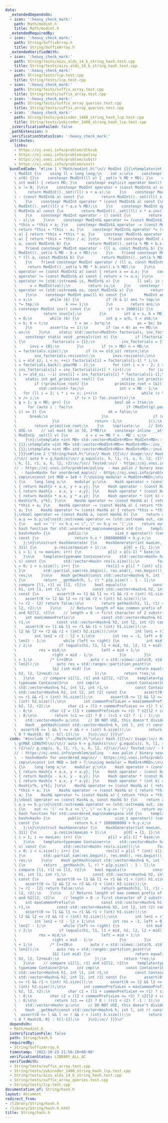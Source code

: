 ```yaml
---
data:
  _extendedDependsOn:
  - icon: ':heavy_check_mark:'
    path: Math/modint.h
    title: Math/modint.h
  _extendedRequiredBy:
  - icon: ':heavy_check_mark:'
    path: String/SuffixArray.h
    title: String/SuffixArray.h
  _extendedVerifiedWith:
  - icon: ':heavy_check_mark:'
    path: String/tests/aizu_alds_14_b_string_hash.test.cpp
    title: String/tests/aizu_alds_14_b_string_hash.test.cpp
  - icon: ':heavy_check_mark:'
    path: String/tests/lcp.test.cpp
    title: String/tests/lcp.test.cpp
  - icon: ':heavy_check_mark:'
    path: String/tests/suffix_array.test.cpp
    title: String/tests/suffix_array.test.cpp
  - icon: ':heavy_check_mark:'
    path: String/tests/suffix_array_queries.test.cpp
    title: String/tests/suffix_array_queries.test.cpp
  - icon: ':heavy_check_mark:'
    path: String/tests/yukicoder_1408_string_hash_lcp.test.cpp
    title: String/tests/yukicoder_1408_string_hash_lcp.test.cpp
  _isVerificationFailed: false
  _pathExtension: h
  _verificationStatusIcon: ':heavy_check_mark:'
  attributes:
    links:
    - https://oj.vnoi.info/problem/dtksub
    - https://oj.vnoi.info/problem/paliny
    - https://oj.vnoi.info/problem/substr
    - https://oj.vnoi.info/problem/vostr
  bundledCode: "#line 1 \"Math/modint.h\"\n// ModInt {{{\ntemplate<int MD> struct\
    \ ModInt {\n    using ll = long long;\n    int x;\n\n    constexpr ModInt() :\
    \ x(0) {}\n    constexpr ModInt(ll v) { _set(v % MD + MD); }\n    constexpr static\
    \ int mod() { return MD; }\n    constexpr explicit operator bool() const { return\
    \ x != 0; }\n\n    constexpr ModInt operator + (const ModInt& a) const {\n   \
    \     return ModInt()._set((ll) x + a.x);\n    }\n    constexpr ModInt operator\
    \ - (const ModInt& a) const {\n        return ModInt()._set((ll) x - a.x + MD);\n\
    \    }\n    constexpr ModInt operator * (const ModInt& a) const {\n        return\
    \ ModInt()._set((ll) x * a.x % MD);\n    }\n    constexpr ModInt operator / (const\
    \ ModInt& a) const {\n        return ModInt()._set((ll) x * a.inv().x % MD);\n\
    \    }\n    constexpr ModInt operator - () const {\n        return ModInt()._set(MD\
    \ - x);\n    }\n\n    constexpr ModInt& operator += (const ModInt& a) { return\
    \ *this = *this + a; }\n    constexpr ModInt& operator -= (const ModInt& a) {\
    \ return *this = *this - a; }\n    constexpr ModInt& operator *= (const ModInt&\
    \ a) { return *this = *this * a; }\n    constexpr ModInt& operator /= (const ModInt&\
    \ a) { return *this = *this / a; }\n\n    friend constexpr ModInt operator + (ll\
    \ a, const ModInt& b) {\n        return ModInt()._set(a % MD + b.x);\n    }\n\
    \    friend constexpr ModInt operator - (ll a, const ModInt& b) {\n        return\
    \ ModInt()._set(a % MD - b.x + MD);\n    }\n    friend constexpr ModInt operator\
    \ * (ll a, const ModInt& b) {\n        return ModInt()._set(a % MD * b.x % MD);\n\
    \    }\n    friend constexpr ModInt operator / (ll a, const ModInt& b) {\n   \
    \     return ModInt()._set(a % MD * b.inv().x % MD);\n    }\n\n    constexpr bool\
    \ operator == (const ModInt& a) const { return x == a.x; }\n    constexpr bool\
    \ operator != (const ModInt& a) const { return x != a.x; }\n\n    friend std::istream&\
    \ operator >> (std::istream& is, ModInt& x) {\n        ll val; is >> val;\n  \
    \      x = ModInt(val);\n        return is;\n    }\n    constexpr friend std::ostream&\
    \ operator << (std::ostream& os, const ModInt& x) {\n        return os << x.x;\n\
    \    }\n\n    constexpr ModInt pow(ll k) const {\n        ModInt ans = 1, tmp\
    \ = x;\n        while (k) {\n            if (k & 1) ans *= tmp;\n            tmp\
    \ *= tmp;\n            k >>= 1;\n        }\n        return ans;\n    }\n\n   \
    \ constexpr ModInt inv() const {\n        if (x < 1000111) {\n            _precalc(1000111);\n\
    \            return invs[x];\n        }\n        int a = x, b = MD, ax = 1, bx\
    \ = 0;\n        while (b) {\n            int q = a/b, t = a%b;\n            a\
    \ = b; b = t;\n            t = ax - bx*q;\n            ax = bx; bx = t;\n    \
    \    }\n        assert(a == 1);\n        if (ax < 0) ax += MD;\n        return\
    \ ax;\n    }\n\n    static std::vector<ModInt> factorials, inv_factorials, invs;\n\
    \    constexpr static void _precalc(int n) {\n        if (factorials.empty())\
    \ {\n            factorials = {1};\n            inv_factorials = {1};\n      \
    \      invs = {0};\n        }\n        if (n > MD) n = MD;\n        int old_sz\
    \ = factorials.size();\n        if (n <= old_sz) return;\n\n        factorials.resize(n);\n\
    \        inv_factorials.resize(n);\n        invs.resize(n);\n\n        for (int\
    \ i = old_sz; i < n; ++i) factorials[i] = factorials[i-1] * i;\n        inv_factorials[n-1]\
    \ = factorials.back().pow(MD - 2);\n        for (int i = n - 2; i >= old_sz; --i)\
    \ inv_factorials[i] = inv_factorials[i+1] * (i+1);\n        for (int i = n-1;\
    \ i >= old_sz; --i) invs[i] = inv_factorials[i] * factorials[i-1];\n    }\n\n\
    \    static int get_primitive_root() {\n        static int primitive_root = 0;\n\
    \        if (!primitive_root) {\n            primitive_root = [&]() {\n      \
    \          std::set<int> fac;\n                int v = MD - 1;\n             \
    \   for (ll i = 2; i * i <= v; i++)\n                    while (v % i == 0) fac.insert(i),\
    \ v /= i;\n                if (v > 1) fac.insert(v);\n                for (int\
    \ g = 1; g < MD; g++) {\n                    bool ok = true;\n               \
    \     for (auto i : fac)\n                        if (ModInt(g).pow((MD - 1) /\
    \ i) == 1) {\n                            ok = false;\n                      \
    \      break;\n                        }\n                    if (ok) return g;\n\
    \                }\n                return -1;\n            }();\n        }\n\
    \        return primitive_root;\n    }\n    \nprivate:\n    // Internal, DO NOT\
    \ USE.\n    // val must be in [0, 2*MD)\n    constexpr inline __attribute__((always_inline))\
    \ ModInt& _set(ll v) {\n        x = v >= MD ? v - MD : v;\n        return *this;\n\
    \    }\n};\ntemplate <int MD> std::vector<ModInt<MD>> ModInt<MD>::factorials =\
    \ {1};\ntemplate <int MD> std::vector<ModInt<MD>> ModInt<MD>::inv_factorials =\
    \ {1};\ntemplate <int MD> std::vector<ModInt<MD>> ModInt<MD>::invs = {0};\n//\
    \ }}}\n#line 2 \"String/hash.h\"\n\n// Hash {{{\n// Usage:\n// HashGenerator g(MAX_LENGTH)\n\
    //\n// auto h = g.hash(s)\n// g.equals(s, h, l1, r1, s, h, l2, r2)\n// g.cmp(s,\
    \ h, l1, r1, s, h, l2, r2)\n//\n// Tested:\n// - https://oj.vnoi.info/problem/substr\n\
    // - https://oj.vnoi.info/problem/paliny  - max palin / binary search\n// - https://oj.vnoi.info/problem/dtksub\
    \  - hash<Hash> for unordered_map\n// - https://oj.vnoi.info/problem/vostr   -\
    \ cmp\n\nconst int MOD = 1e9 + 7;\nusing modular = ModInt<MOD>;\n\nstruct Hash\
    \ {\n    long long x;\n    modular y;\n\n    Hash operator + (const Hash& a) const\
    \ { return Hash{x + a.x, y + a.y}; }\n    Hash operator - (const Hash& a) const\
    \ { return Hash{x - a.x, y - a.y}; }\n    Hash operator * (const Hash& a) const\
    \ { return Hash{x * a.x, y * a.y}; }\n    Hash operator * (int k) const { return\
    \ Hash{x*k, y*k}; }\n\n    Hash& operator += (const Hash& a) { return *this =\
    \ *this + a; }\n    Hash& operator -= (const Hash& a) { return *this = *this -\
    \ a; }\n    Hash& operator *= (const Hash& a) { return *this = *this * a; }\n\
    };\nbool operator == (const Hash& a, const Hash& b) {\n    return a.x == b.x &&\
    \ a.y == b.y;\n}\nstd::ostream& operator << (std::ostream& out, const Hash& h)\
    \ {\n    out << '(' << h.x << \", \" << h.y << ')';\n    return out;\n}\n\n//\
    \ hash function for std::unordered_map\nnamespace std {\n    template<>\n    struct\
    \ hash<Hash> {\n        public:\n            size_t operator() (const Hash& h)\
    \ const {\n                return h.x * 1000000009 + h.y.x;\n            }\n \
    \   };\n}\n\nstruct HashGenerator {\n    HashGenerator(int maxLen, int base =\
    \ 311) {\n        p.resize(maxLen + 1);\n        p[0] = {1, 1};\n        for (int\
    \ i = 1; i <= maxLen; i++) {\n            p[i] = p[i-1] * base;\n        }\n \
    \   }\n\n    template<typename Container>\n    std::vector<Hash> hash(const Container&\
    \ s) const {\n        std::vector<Hash> res(s.size());\n        for (size_t i\
    \ = 0; i < s.size(); i++) {\n            res[i] = p[i] * (int) s[i];\n       \
    \ }\n        std::partial_sum(res.begin(), res.end(), res.begin());\n        return\
    \ res;\n    }\n\n    Hash getHash(const std::vector<Hash>& h, int l, int r) const\
    \ {\n        return __getHash(h, l, r) * p[p.size() - 1 - l];\n    }\n\n    //\
    \ compare [l1, r1] vs [l2, r2]\n    bool equals(\n            const std::vector<Hash>&\
    \ h1, int l1, int r1,\n            const std::vector<Hash>& h2, int l2, int r2)\
    \ const {\n        assert(0 <= l1 && l1 <= r1 && r1 < (int) h1.size());\n    \
    \    assert(0 <= l2 && l2 <= r2 && r2 < (int) h2.size());\n        if (r1 - l1\
    \ != r2 - l2) return false;\n\n        return getHash(h1, l1, r1) == getHash(h2,\
    \ l2, r2);\n    }\n\n    // Returns length of max common prefix of h1[l1, r1]\
    \ and h2[l2, r2]\n    // length = 0 -> first character of 2 substrings are different.\n\
    \    int maxCommonPrefix(\n            const std::vector<Hash>& h1, int l1, int\
    \ r1,\n            const std::vector<Hash>& h2, int l2, int r2) const {\n    \
    \    assert(0 <= l1 && l1 <= r1 && r1 < (int) h1.size());\n        assert(0 <=\
    \ l2 && l2 <= r2 && r2 < (int) h2.size());\n\n        int len1 = r1 - l1 + 1;\n\
    \        int len2 = r2 - l2 + 1;\n\n        int res = -1, left = 0, right = std::min(len1,\
    \ len2) - 1;\n        while (left <= right) {\n            int mid = (left + right)\
    \ / 2;\n            if (equals(h1, l1, l1 + mid, h2, l2, l2 + mid)) {\n      \
    \          res = mid;\n                left = mid + 1;\n            } else {\n\
    \                right = mid - 1;\n            }\n        }\n        return res\
    \ + 1;\n        /* C++20\n        auto r = std::views::iota(0, std::min(len1,\
    \ len2));\n        auto res = std::ranges::partition_point(\n                r,\n\
    \                [&] (int mid) {\n                    return equals(h1, l1, l1+mid,\
    \ h2, l2, l2+mid);\n                });\n        return *res;\n         */\n \
    \   }\n\n    // compare s1[l1, r1] and s2[l2, r2]\n    template<typename Container1,\
    \ typename Container2>\n    int cmp(\n            const Container1& s1, const\
    \ std::vector<Hash>& h1, int l1, int r1,\n            const Container2& s2, const\
    \ std::vector<Hash>& h2, int l2, int r2) const {\n        assert(0 <= l1 && l1\
    \ <= r1 && r1 < (int) h1.size());\n        assert(0 <= l2 && l2 <= r2 && r2 <\
    \ (int) h2.size());\n\n        int commonPrefixLen = maxCommonPrefix(h1, l1, r1,\
    \ h2, l2, r2);\n        char c1 = (l1 + commonPrefixLen <= r1) ? s1[l1 + commonPrefixLen]\
    \ : 0;\n        char c2 = (l2 + commonPrefixLen <= r2) ? s2[l2 + commonPrefixLen]\
    \ : 0;\n\n        return (c1 == c2) ? 0 : ((c1 < c2) ? -1 : 1);\n    }\n\nprivate:\n\
    \    std::vector<Hash> p;\n\n    // DO NOT USE, this doesn't divide by p[l]\n\
    \    Hash __getHash(const std::vector<Hash>& h, int l, int r) const {\n      \
    \  assert(0 <= l && l <= r && r < (int) h.size());\n        return h[r] - (l ==\
    \ 0 ? Hash{0, 0} : h[l-1]);\n    }\n};\n// }}}\n"
  code: "#include \"../Math/modint.h\"\n\n// Hash {{{\n// Usage:\n// HashGenerator\
    \ g(MAX_LENGTH)\n//\n// auto h = g.hash(s)\n// g.equals(s, h, l1, r1, s, h, l2,\
    \ r2)\n// g.cmp(s, h, l1, r1, s, h, l2, r2)\n//\n// Tested:\n// - https://oj.vnoi.info/problem/substr\n\
    // - https://oj.vnoi.info/problem/paliny  - max palin / binary search\n// - https://oj.vnoi.info/problem/dtksub\
    \  - hash<Hash> for unordered_map\n// - https://oj.vnoi.info/problem/vostr   -\
    \ cmp\n\nconst int MOD = 1e9 + 7;\nusing modular = ModInt<MOD>;\n\nstruct Hash\
    \ {\n    long long x;\n    modular y;\n\n    Hash operator + (const Hash& a) const\
    \ { return Hash{x + a.x, y + a.y}; }\n    Hash operator - (const Hash& a) const\
    \ { return Hash{x - a.x, y - a.y}; }\n    Hash operator * (const Hash& a) const\
    \ { return Hash{x * a.x, y * a.y}; }\n    Hash operator * (int k) const { return\
    \ Hash{x*k, y*k}; }\n\n    Hash& operator += (const Hash& a) { return *this =\
    \ *this + a; }\n    Hash& operator -= (const Hash& a) { return *this = *this -\
    \ a; }\n    Hash& operator *= (const Hash& a) { return *this = *this * a; }\n\
    };\nbool operator == (const Hash& a, const Hash& b) {\n    return a.x == b.x &&\
    \ a.y == b.y;\n}\nstd::ostream& operator << (std::ostream& out, const Hash& h)\
    \ {\n    out << '(' << h.x << \", \" << h.y << ')';\n    return out;\n}\n\n//\
    \ hash function for std::unordered_map\nnamespace std {\n    template<>\n    struct\
    \ hash<Hash> {\n        public:\n            size_t operator() (const Hash& h)\
    \ const {\n                return h.x * 1000000009 + h.y.x;\n            }\n \
    \   };\n}\n\nstruct HashGenerator {\n    HashGenerator(int maxLen, int base =\
    \ 311) {\n        p.resize(maxLen + 1);\n        p[0] = {1, 1};\n        for (int\
    \ i = 1; i <= maxLen; i++) {\n            p[i] = p[i-1] * base;\n        }\n \
    \   }\n\n    template<typename Container>\n    std::vector<Hash> hash(const Container&\
    \ s) const {\n        std::vector<Hash> res(s.size());\n        for (size_t i\
    \ = 0; i < s.size(); i++) {\n            res[i] = p[i] * (int) s[i];\n       \
    \ }\n        std::partial_sum(res.begin(), res.end(), res.begin());\n        return\
    \ res;\n    }\n\n    Hash getHash(const std::vector<Hash>& h, int l, int r) const\
    \ {\n        return __getHash(h, l, r) * p[p.size() - 1 - l];\n    }\n\n    //\
    \ compare [l1, r1] vs [l2, r2]\n    bool equals(\n            const std::vector<Hash>&\
    \ h1, int l1, int r1,\n            const std::vector<Hash>& h2, int l2, int r2)\
    \ const {\n        assert(0 <= l1 && l1 <= r1 && r1 < (int) h1.size());\n    \
    \    assert(0 <= l2 && l2 <= r2 && r2 < (int) h2.size());\n        if (r1 - l1\
    \ != r2 - l2) return false;\n\n        return getHash(h1, l1, r1) == getHash(h2,\
    \ l2, r2);\n    }\n\n    // Returns length of max common prefix of h1[l1, r1]\
    \ and h2[l2, r2]\n    // length = 0 -> first character of 2 substrings are different.\n\
    \    int maxCommonPrefix(\n            const std::vector<Hash>& h1, int l1, int\
    \ r1,\n            const std::vector<Hash>& h2, int l2, int r2) const {\n    \
    \    assert(0 <= l1 && l1 <= r1 && r1 < (int) h1.size());\n        assert(0 <=\
    \ l2 && l2 <= r2 && r2 < (int) h2.size());\n\n        int len1 = r1 - l1 + 1;\n\
    \        int len2 = r2 - l2 + 1;\n\n        int res = -1, left = 0, right = std::min(len1,\
    \ len2) - 1;\n        while (left <= right) {\n            int mid = (left + right)\
    \ / 2;\n            if (equals(h1, l1, l1 + mid, h2, l2, l2 + mid)) {\n      \
    \          res = mid;\n                left = mid + 1;\n            } else {\n\
    \                right = mid - 1;\n            }\n        }\n        return res\
    \ + 1;\n        /* C++20\n        auto r = std::views::iota(0, std::min(len1,\
    \ len2));\n        auto res = std::ranges::partition_point(\n                r,\n\
    \                [&] (int mid) {\n                    return equals(h1, l1, l1+mid,\
    \ h2, l2, l2+mid);\n                });\n        return *res;\n         */\n \
    \   }\n\n    // compare s1[l1, r1] and s2[l2, r2]\n    template<typename Container1,\
    \ typename Container2>\n    int cmp(\n            const Container1& s1, const\
    \ std::vector<Hash>& h1, int l1, int r1,\n            const Container2& s2, const\
    \ std::vector<Hash>& h2, int l2, int r2) const {\n        assert(0 <= l1 && l1\
    \ <= r1 && r1 < (int) h1.size());\n        assert(0 <= l2 && l2 <= r2 && r2 <\
    \ (int) h2.size());\n\n        int commonPrefixLen = maxCommonPrefix(h1, l1, r1,\
    \ h2, l2, r2);\n        char c1 = (l1 + commonPrefixLen <= r1) ? s1[l1 + commonPrefixLen]\
    \ : 0;\n        char c2 = (l2 + commonPrefixLen <= r2) ? s2[l2 + commonPrefixLen]\
    \ : 0;\n\n        return (c1 == c2) ? 0 : ((c1 < c2) ? -1 : 1);\n    }\n\nprivate:\n\
    \    std::vector<Hash> p;\n\n    // DO NOT USE, this doesn't divide by p[l]\n\
    \    Hash __getHash(const std::vector<Hash>& h, int l, int r) const {\n      \
    \  assert(0 <= l && l <= r && r < (int) h.size());\n        return h[r] - (l ==\
    \ 0 ? Hash{0, 0} : h[l-1]);\n    }\n};\n// }}}\n"
  dependsOn:
  - Math/modint.h
  isVerificationFile: false
  path: String/hash.h
  requiredBy:
  - String/SuffixArray.h
  timestamp: '2022-10-23 21:56:10+08:00'
  verificationStatus: LIBRARY_ALL_AC
  verifiedWith:
  - String/tests/suffix_array.test.cpp
  - String/tests/yukicoder_1408_string_hash_lcp.test.cpp
  - String/tests/aizu_alds_14_b_string_hash.test.cpp
  - String/tests/suffix_array_queries.test.cpp
  - String/tests/lcp.test.cpp
documentation_of: String/hash.h
layout: document
redirect_from:
- /library/String/hash.h
- /library/String/hash.h.html
title: String/hash.h
---
```

